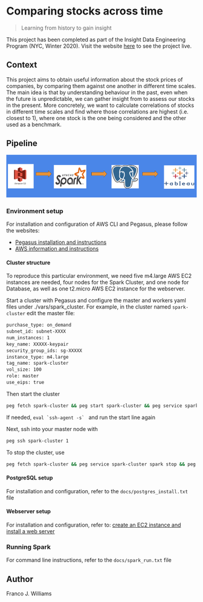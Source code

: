 
# Comparing stocks across time 
> Learning from history to gain insight

This project has been completed as part of the Insight Data Engineering Program (NYC, Winter 2020). Visit the website [here](http://www.dataandmore.me) to see the project live. 

## Context

This project aims to obtain useful information about the stock prices of companies, by comparing them against one another in different time scales. The main idea is that by understanding behaviour in the past, even when the future is unpredictable, we can gather insight from to assess our stocks in the present. More concretely, we want to calculate correlations of stocks in different time scales and find where those correlations are highest (i.e. closest to 1), where one stock is the one being considered and the other used as a benchmark.

## Pipeline 

![Pipeline](https://github.com/ffrancoj/time-series-stock-comparison/blob/develop/docs/pipeline.png)

### Environment setup

For installation and configuration of AWS CLI and Pegasus, please follow the websites:

* [Pegasus installation and instructions](https://github.com/InsightDataScience/pegasus)
* [AWS information and instructions](https://github.com/InsightDataScience/data-engineering-ecosystem/wiki/aws)

#### Cluster structure

To reproduce this particular environment, we need five m4.large AWS EC2 instances are needed, four nodes for the Spark Cluster, and one node for Database, as well as one t2.micro AWS EC2 instance for the webserver. 

Start a cluster with Pegasus and configure the master and workers yaml files under ./vars/spark_cluster. For example, in the cluster named ```spark-cluster``` edit the master file:

 ```bash
purchase_type: on_demand
subnet_id: subnet-XXXX
num_instances: 1
key_name: XXXXX-keypair
security_group_ids: sg-XXXXX
instance_type: m4.large
tag_name: spark-cluster
vol_size: 100
role: master
use_eips: true

 ```

Then start the cluster

```bash
peg fetch spark-cluster && peg start spark-cluster && peg service spark-cluster spark start
```

If needed, ```eval `ssh-agent -s` ``` and run the start line again 

Next, ssh into your master node with 
```bash
peg ssh spark-cluster 1
```

To stop the cluster, use

```bash
peg fetch spark-cluster && peg service spark-cluster spark stop && peg stop spark-cluster
```


#### PostgreSQL setup

For installation and configuration, refer to the `docs/postgres_install.txt` file

#### Webserver setup 

For installation and configuration, refer to: [create an EC2 instance and install a web server](https://docs.aws.amazon.com/AmazonRDS/latest/UserGuide/CHAP_Tutorials.WebServerDB.CreateWebServer.html)

### Running Spark

For command line instructions, refer to the `docs/spark_run.txt` file

## Author

Franco J. Williams







